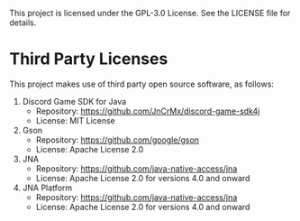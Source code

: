 This project is licensed under the GPL-3.0 License. See the LICENSE file for details.

Third Party Licenses
=====================
This project makes use of third party open source software, as follows:
1. Discord Game SDK for Java
    - Repository: https://github.com/JnCrMx/discord-game-sdk4j
    - License: MIT License
2. Gson
    - Repository: https://github.com/google/gson
    - License: Apache License 2.0
3. JNA
    - Repository: https://github.com/java-native-access/jna
    - License: Apache License 2.0 for versions 4.0 and onward
4. JNA Platform
    - Repository: https://github.com/java-native-access/jna
    - License: Apache License 2.0 for versions 4.0 and onward
